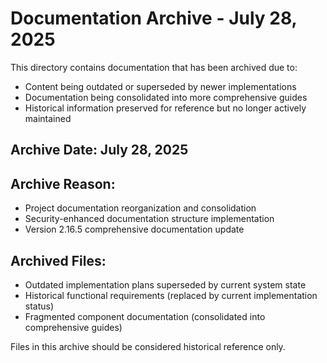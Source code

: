 # Documentation Archive - July 28, 2025

This directory contains documentation that has been archived due to:
- Content being outdated or superseded by newer implementations
- Documentation being consolidated into more comprehensive guides
- Historical information preserved for reference but no longer actively maintained

## Archive Date: July 28, 2025

## Archive Reason: 
- Project documentation reorganization and consolidation
- Security-enhanced documentation structure implementation
- Version 2.16.5 comprehensive documentation update

## Archived Files:
- Outdated implementation plans superseded by current system state
- Historical functional requirements (replaced by current implementation status)
- Fragmented component documentation (consolidated into comprehensive guides)

Files in this archive should be considered historical reference only.